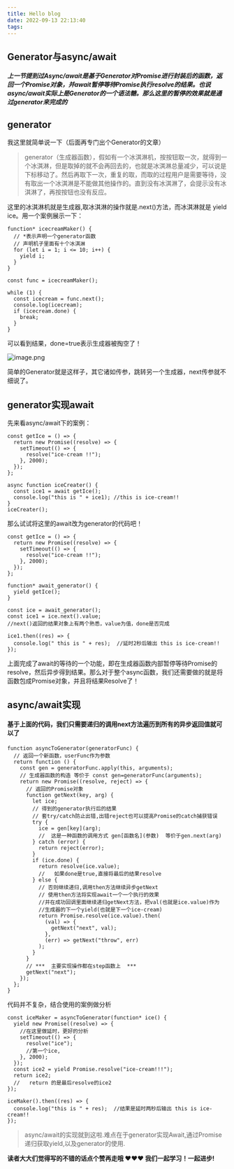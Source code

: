 ```yaml
---
title: Hello blog
date: 2022-09-13 22:13:40
tags:
---
```


## Generator与async/await

##### 上一节提到过Async/await是基于Generator对Promise进行封装后的函数，返回一个Promise对象，并await暂停等待Promise执行resolve的结果。也说async/await实际上是Generator的一个语法糖。那么这里的暂停的效果就是通过generator来完成的

## generator

我这里就简单说一下（后面再专门出个Generator的文章）

> generator（生成器函数），假如有一个冰淇淋机，按按钮取一次，就得到一个冰淇淋，但是取掉的就不会再回去的，也就是冰淇淋总量减少，可以说是下标移动了。然后再取下一次，重复的取，而取的过程用户是需要等待，没有取出一个冰淇淋是不能做其他操作的。直到没有冰淇淋了，会提示没有冰淇淋了，再按按钮也没有反应。

这里的冰淇淋机就是生成器,取冰淇淋的操作就是.next()方法，而冰淇淋就是 yield ice。用一个案例展示一下：

```
function* icecreamMaker() {
  // *表示声明一个generator函数
  // 声明机子里面有十个冰淇淋
  for (let i = 1; i <= 10; i++) {
    yield i;
  }
}

const func = icecreamMaker();

while (1) {
  const icecream = func.next();
  console.log(icecream);
  if (icecream.done) {
    break;
  }
}
```

可以看到结果，done=true表示生成器被掏空了！

![image.png](https://p1-juejin.byteimg.com/tos-cn-i-k3u1fbpfcp/1ee11bc96f1c436db0f855ebea9e8e98~tplv-k3u1fbpfcp-watermark.image?)

简单的Generator就是这样子，其它诸如传参，跳转另一个生成器，next传参就不细说了。

## generator实现await

先来看async/await下的案例：

```
const getIce = () => {
  return new Promise((resolve) => {
    setTimeout(() => {
      resolve("ice-cream !!");
    }, 2000);
  });
};

async function iceCreater() {
  const ice1 = await getIce();
  console.log("this is " + ice1); //this is ice-cream!!
}
iceCreater();
```

那么试试将这里的await改为generator的代码吧！

```
const getIce = () => {
  return new Promise((resolve) => {
    setTimeout(() => {
      resolve("ice-cream !!");
    }, 2000);
  });
};

function* await_generator() {
  yield getIce();
}

const ice = await_generator();
const ice1 = ice.next().value;
//next()返回的结果对象上有两个熟悉，value为值，done是否完成

ice1.then((res) => {
  console.log(" this is " + res);  //延时2秒后输出 this is ice-cream!!
});
```

上面完成了await的等待的一个功能，即在生成器函数内部暂停等待Promise的resolve，然后异步得到结果。那么对于整个async函数，我们还需要做的就是将函数包成Promise对象，并且将结果Resolve了！

## async/await实现

#### 基于上面的代码，我们只需要递归的调用next方法遍历到所有的异步返回值就可以了

```
function asyncToGenerator(generatorFunc) {
  // 返回一个新函数，userFunc作为参数
  return function () {
    const gen = generatorFunc.apply(this, arguments);
    // 生成器函数的构造 等价于 const gen=generatorFunc(arguments);
    return new Promise((resolve, reject) => {
      // 返回的Promise对象
      function getNext(key, arg) {
        let ice;
        // 得到的generator执行后的结果
        // 套try/catch防止出错,出错reject也可以提高Promise的catch捕获错误
        try {
          ice = gen[key](arg);
          //  这是一种函数的调用方式 gen[函数名](参数)  等价于gen.next(arg)
        } catch (error) {
          return reject(error);
        }
        if (ice.done) {
          return resolve(ice.value);
          //   如果done是true,直接将最后的结果resolve
        } else {
          // 否则继续递归,调用then方法继续异步getNext
          // 使用then方法将实现await一个一个执行的效果
          //并在成功回调里面继续递归getNext方法，把val(也就是ice.value)作为
          //生成器的下一个yield(也就是下一个ice-cream)
          return Promise.resolve(ice.value).then(
            (val) => {
              getNext("next", val);
            },
            (err) => getNext("throw", err)
          );
        }
      }
      // ***  主要实现操作都在step函数上  ***
      getNext("next");
    });
  };
}
```

代码并不复杂，结合使用的案例做分析

```
const iceMaker = asyncToGenerator(function* ice() {
  yield new Promise((resolve) => {
    //在这里做延时，更好的分析
    setTimeout(() => {
      resolve("ice");
      //第一个ice,
    }, 2000);
  });
  const ice2 = yield Promise.resolve("ice-cream!!!");
  return ice2;
  //   return 的是最后resolve的ice2
});

iceMaker().then((res) => {
  console.log("this is " + res);  //结果是延时两秒后输出 this is ice-cream!!
});
```

> async/await的实现就到这啦.难点在于generator实现Await,通过Promise递归获取yield,以及generator的使用.

**读者大大们觉得写的不错的话点个赞再走哦 ♥♥♥  我们一起学习！一起进步!**
